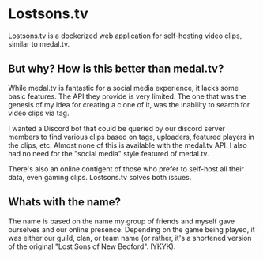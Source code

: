 # Lostsons.tv
Lostsons.tv is a dockerized web application for self-hosting video clips, similar to medal.tv.

## But why? How is this better than medal.tv?
While medal.tv is fantastic for a social media experience, it lacks some basic features. The API they provide is very limited. The
one that was the genesis of my idea for creating a clone of it, was the inability to search for video clips via tag.

I wanted a Discord bot that could be queried by our discord server members to find various clips based on tags, uploaders, featured
players in the clips, etc. Almost none of this is available with the medal.tv API. I also had no need for the "social media" style
featured of medal.tv.

There's also an online contigent of those who prefer to self-host all their data, even gaming clips. Lostsons.tv solves both issues.

## Whats with the name?
The name is based on the name my group of friends and myself gave ourselves and our online presence. Depending on the game being played,
it was either our guild, clan, or team name (or rather, it's a shortened version of the original "Lost Sons of New Bedford". IYKYK).


